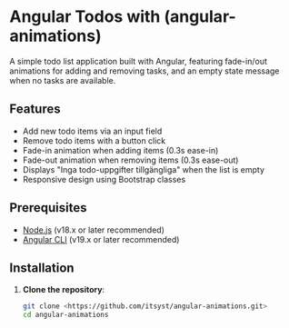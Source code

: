 # Angular Todos with (angular-animations)

A simple todo list application built with Angular, featuring fade-in/out animations for adding and removing tasks, and an empty state message when no tasks are available.

## Features

- Add new todo items via an input field
- Remove todo items with a button click
- Fade-in animation when adding items (0.3s ease-in)
- Fade-out animation when removing items (0.3s ease-out)
- Displays "Inga todo-uppgifter tillgängliga" when the list is empty
- Responsive design using Bootstrap classes

## Prerequisites

- [Node.js](https://nodejs.org/) (v18.x or later recommended)
- [Angular CLI](https://angular.dev/tools/cli) (v19.x or later recommended)

## Installation

1. **Clone the repository**:
   ```bash
   git clone <https://github.com/itsyst/angular-animations.git>
   cd angular-animations
